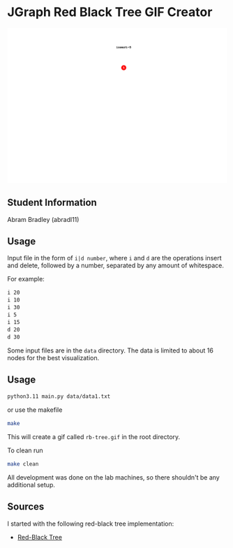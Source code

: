 # JGraph Red Black Tree GIF Creator

![Red Black Tree](example.gif)

## Student Information

Abram Bradley (abradl11)

## Usage

Input file in the form of `i|d number`, where `i` and `d` are the operations insert and delete, followed by a number, separated by any amount of whitespace.

For example:

```txt
i 20
i 10
i 30
i 5
i 15
d 20
d 30
```

Some input files are in the `data` directory. The data is limited to about 16 nodes for the best visualization.

## Usage

```bash
python3.11 main.py data/data1.txt
```

or use the makefile

```bash
make
```

This will create a gif called `rb-tree.gif` in the root directory.

To clean run

```bash
make clean
```

All development was done on the lab machines, so there shouldn't be any additional setup.

## Sources

I started with the following red-black tree implementation:

- [Red-Black Tree](https://github.com/msambol/dsa/blob/master/trees/red_black_tree.py)
